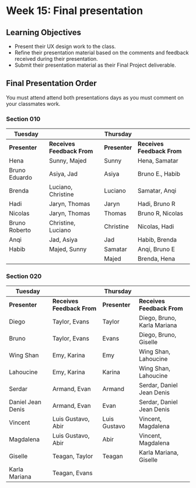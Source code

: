 # Week 15: Final presentation

## Learning Objectives

- Present their UX design work to the class.
- Refine their presentation material based on the comments and feedback received during their presentation.
- Submit their presentation material as their Final Project deliverable.

## Final Presentation Order

You must attend attend both presentations days as you must comment on your classmates work.

### Section 010

| Tuesday       |                            | Thursday      |                            |
| ------------- | -------------------------- | ------------- | -------------------------- |
| **Presenter** | **Receives Feedback From** | **Presenter** | **Receives Feedback From** |
| Hena          | Sunny, Majed               | Sunny         | Hena, Samatar              |
| Bruno Eduardo | Asiya, Jad                 | Asiya         | Bruno E., Habib            |
| Brenda        | Luciano, Christine         | Luciano       | Samatar, Anqi              |
| Hadi          | Jaryn, Thomas              | Jaryn         | Hadi, Bruno R              |
| Nicolas       | Jaryn, Thomas              | Thomas        | Bruno R, Nicolas           |
| Bruno Roberto | Christine, Luciano         | Christine     | Nicolas, Hadi              |
| Anqi          | Jad, Asiya                 | Jad           | Habib, Brenda              |
| Habib         | Majed, Sunny               | Samatar       | Anqi, Bruno E              |
|               |                            | Majed         | Brenda, Hena               |

### Section 020

| Tuesday           |                            | Thursday      |                             |
| ----------------- | -------------------------- | ------------- | --------------------------- |
| **Presenter**     | **Receives Feedback From** | **Presenter** | **Receives Feedback From**  |
| Diego             | Taylor, Evans              | Taylor        | Diego, Bruno, Karla Mariana |
| Bruno             | Taylor, Evans              | Evans         | Diego, Bruno, Giselle       |
| Wing Shan         | Emy, Karina                | Emy           | Wing Shan, Lahoucine        |
| Lahoucine         | Emy, Karina                | Karina        | Wing Shan, Lahoucine        |
| Serdar            | Armand, Evan               | Armand        | Serdar, Daniel Jean Denis   |
| Daniel Jean Denis | Armand, Evan               | Evan          | Serdar, Daniel Jean Denis   |
| Vincent           | Luis Gustavo, Abir         | Luis Gustavo  | Vincent, Magdalena          |
| Magdalena         | Luis Gustavo, Abir         | Abir          | Vincent, Magdalena          |
| Giselle           | Teagan, Taylor             | Teagan        | Karla Mariana, Giselle      |
| Karla Mariana     | Teagan, Evans              |               |                             |
